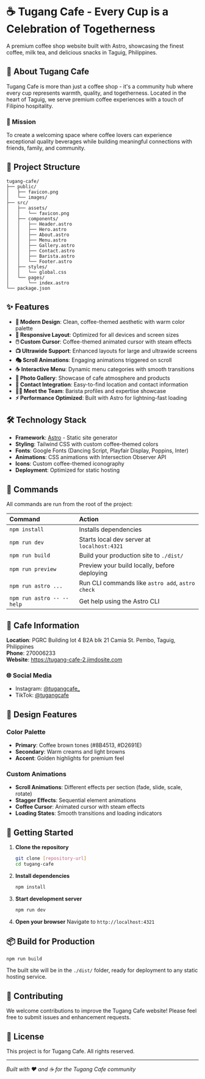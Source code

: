 # ☕ Tugang Cafe - Every Cup is a Celebration of Togetherness

A premium coffee shop website built with Astro, showcasing the finest coffee, milk tea, and delicious snacks in Taguig, Philippines.

## 🌟 About Tugang Cafe

Tugang Cafe is more than just a coffee shop - it's a community hub where every cup represents warmth, quality, and togetherness. Located in the heart of Taguig, we serve premium coffee experiences with a touch of Filipino hospitality.

### 🎯 Mission
To create a welcoming space where coffee lovers can experience exceptional quality beverages while building meaningful connections with friends, family, and community.

## 🚀 Project Structure

```text
tugang-cafe/
├── public/
│   ├── favicon.png
│   └── images/
├── src/
│   ├── assets/
│   │   └── favicon.png
│   ├── components/
│   │   ├── Header.astro
│   │   ├── Hero.astro
│   │   ├── About.astro
│   │   ├── Menu.astro
│   │   ├── Gallery.astro
│   │   ├── Contact.astro
│   │   ├── Barista.astro
│   │   └── Footer.astro
│   ├── styles/
│   │   └── global.css
│   └── pages/
│       └── index.astro
└── package.json
```

## ✨ Features

- **🎨 Modern Design**: Clean, coffee-themed aesthetic with warm color palette
- **📱 Responsive Layout**: Optimized for all devices and screen sizes
- **🖱️ Custom Cursor**: Coffee-themed animated cursor with steam effects
- **📺 Ultrawide Support**: Enhanced layouts for large and ultrawide screens
- **🎭 Scroll Animations**: Engaging animations triggered on scroll
- **☕ Interactive Menu**: Dynamic menu categories with smooth transitions
- **📸 Photo Gallery**: Showcase of cafe atmosphere and products
- **📍 Contact Integration**: Easy-to-find location and contact information
- **👨‍🍳 Meet the Team**: Barista profiles and expertise showcase
- **⚡ Performance Optimized**: Built with Astro for lightning-fast loading

## 🛠️ Technology Stack

- **Framework**: [Astro](https://astro.build) - Static site generator
- **Styling**: Tailwind CSS with custom coffee-themed colors
- **Fonts**: Google Fonts (Dancing Script, Playfair Display, Poppins, Inter)
- **Animations**: CSS animations with Intersection Observer API
- **Icons**: Custom coffee-themed iconography
- **Deployment**: Optimized for static hosting

## 🧞 Commands

All commands are run from the root of the project:

| Command                   | Action                                           |
| :------------------------ | :----------------------------------------------- |
| `npm install`             | Installs dependencies                            |
| `npm run dev`             | Starts local dev server at `localhost:4321`      |
| `npm run build`           | Build your production site to `./dist/`          |
| `npm run preview`         | Preview your build locally, before deploying     |
| `npm run astro ...`       | Run CLI commands like `astro add`, `astro check` |
| `npm run astro -- --help` | Get help using the Astro CLI                     |

## 📍 Cafe Information

**Location**: PGRC Building lot 4 B2A blk 21 Camia St. Pembo, Taguig, Philippines  
**Phone**: 270006233  
**Website**: https://tugang-cafe-2.jimdosite.com  

### 🌐 Social Media
- Instagram: [@tugangcafe_](https://instagram.com/tugangcafe_)
- TikTok: [@tugangcafe](https://tiktok.com/@tugangcafe)

## 🎨 Design Features

### Color Palette
- **Primary**: Coffee brown tones (#8B4513, #D2691E)
- **Secondary**: Warm creams and light browns
- **Accent**: Golden highlights for premium feel

### Custom Animations
- **Scroll Animations**: Different effects per section (fade, slide, scale, rotate)
- **Stagger Effects**: Sequential element animations
- **Coffee Cursor**: Animated cursor with steam effects
- **Loading States**: Smooth transitions and loading indicators

## 🚀 Getting Started

1. **Clone the repository**
   ```sh
   git clone [repository-url]
   cd tugang-cafe
   ```

2. **Install dependencies**
   ```sh
   npm install
   ```

3. **Start development server**
   ```sh
   npm run dev
   ```

4. **Open your browser**
   Navigate to `http://localhost:4321`

## 📦 Build for Production

```sh
npm run build
```

The built site will be in the `./dist/` folder, ready for deployment to any static hosting service.

## 🤝 Contributing

We welcome contributions to improve the Tugang Cafe website! Please feel free to submit issues and enhancement requests.

## 📄 License

This project is for Tugang Cafe. All rights reserved.

---

*Built with ❤️ and ☕ for the Tugang Cafe community*
